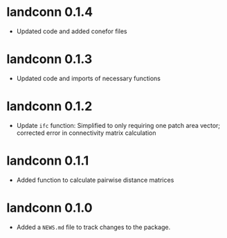 # landconn 0.1.4
* Updated code and added conefor files

# landconn 0.1.3
* Updated code and imports of necessary functions

# landconn 0.1.2

* Update `ifc` function: Simplified to only requiring one patch area vector; corrected error in connectivity matrix calculation

# landconn 0.1.1

* Added function to calculate pairwise distance matrices


# landconn 0.1.0

* Added a `NEWS.md` file to track changes to the package.
